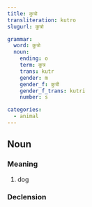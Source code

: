 ```yaml
---
title: कुत्रो
transliteration: kutro
slugurl: कुत्रो

grammar:
  word: कुत्रो
  noun:
    ending: o
    term: कुत्र
    trans: kutr
    gender: m
    gender_f: कुत्री
    gender_f_trans: kutri
    number: s

categories: 
  - animal
---
```

## Noun
### Meaning
1. dog

### Declension
<noun-decl :grammar="grammar"></noun-decl>
